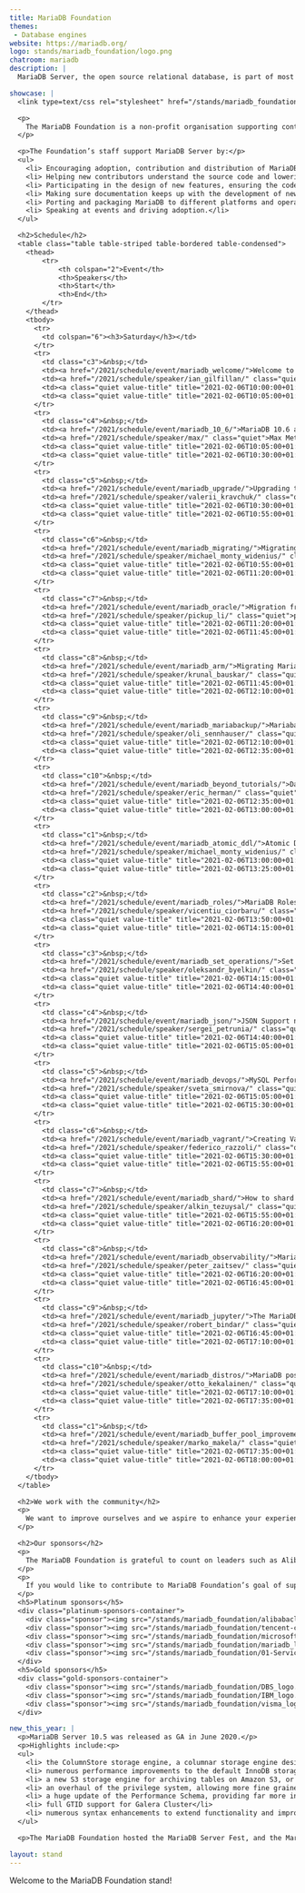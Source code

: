 ```yaml
---
title: MariaDB Foundation
themes:
 - Database engines
website: https://mariadb.org/
logo: stands/mariadb_foundation/logo.png
chatroom: mariadb
description: |
  MariaDB Server, the open source relational database, is part of most cloud offerings and the default in most Linux distributions.

showcase: |
  <link type=text/css rel="stylesheet" href="/stands/mariadb_foundation/style.css">

  <p>
    The MariaDB Foundation is a non-profit organisation supporting continuity and open collaboration in the MariaDB ecosystem. The MariaDB Foundation supports continuity and open collaboration in the MariaDB ecosystem. The Foundation guarantees that there is a global contact point for collaboration and that the community can always rely upon MariaDB Server.
  </p>

  <p>The Foundation’s staff support MariaDB Server by:</p>
  <ul>
  	<li> Encouraging adoption, contribution and distribution of MariaDB Server and related open source software.</li>
  	<li> Helping new contributors understand the source code and lowering the barrier for new participants.</li>
  	<li> Participating in the design of new features, ensuring the code quality and maintainability of the codebase while the number of contributors is growing.</li>
  	<li> Making sure documentation keeps up with the development of new features.</li>
  	<li> Porting and packaging MariaDB to different platforms and operating systems to keep it as widely available as possible.</li>
  	<li> Speaking at events and driving adoption.</li>
  </ul>

  <h2>Schedule</h2>
  <table class="table table-striped table-bordered table-condensed">
    <thead>
        <tr>
            <th colspan="2">Event</th>
            <th>Speakers</th>
            <th>Start</th>
            <th>End</th>
        </tr>
    </thead>
    <tbody>
      <tr>
        <td colspan="6"><h3>Saturday</h3></td>
      </tr>
      <tr>
        <td class="c3">&nbsp;</td>
        <td><a href="/2021/schedule/event/mariadb_welcome/">Welcome to the MariaDB devroom</a></td>
        <td><a href="/2021/schedule/speaker/ian_gilfillan/" class="quiet">Ian Gilfillan</a></td>
        <td><a class="quiet value-title" title="2021-02-06T10:00:00+01:00" href="/2021/schedule/day/saturday/#1000">10:00</a></td>
        <td><a class="quiet value-title" title="2021-02-06T10:05:00+01:00" href="/2021/schedule/day/saturday/#1005">10:05</a></td>
      </tr>
      <tr>
        <td class="c4">&nbsp;</td>
        <td><a href="/2021/schedule/event/mariadb_10_6/">MariaDB 10.6 and beyond</a></td>
        <td><a href="/2021/schedule/speaker/max/" class="quiet">Max Mether</a></td>
        <td><a class="quiet value-title" title="2021-02-06T10:05:00+01:00" href="/2021/schedule/day/saturday/#1005">10:05</a></td>
        <td><a class="quiet value-title" title="2021-02-06T10:30:00+01:00" href="/2021/schedule/day/saturday/#1030">10:30</a></td>
      </tr>
      <tr>
        <td class="c5">&nbsp;</td>
        <td><a href="/2021/schedule/event/mariadb_upgrade/">Upgrading to a newer major version of MariaDB<br/><i>What mysql_upgrade really does and what problems remain</i></a></td>
        <td><a href="/2021/schedule/speaker/valerii_kravchuk/" class="quiet">Valerii Kravchuk</a></td>
        <td><a class="quiet value-title" title="2021-02-06T10:30:00+01:00" href="/2021/schedule/day/saturday/#1030">10:30</a></td>
        <td><a class="quiet value-title" title="2021-02-06T10:55:00+01:00" href="/2021/schedule/day/saturday/#1055">10:55</a></td>
      </tr>
      <tr>
        <td class="c6">&nbsp;</td>
        <td><a href="/2021/schedule/event/mariadb_migrating/">Migrating from other databases to MariaDB</a></td>
        <td><a href="/2021/schedule/speaker/michael_monty_widenius/" class="quiet">Michael &quot;Monty&quot; Widenius</a></td>
        <td><a class="quiet value-title" title="2021-02-06T10:55:00+01:00" href="/2021/schedule/day/saturday/#1055">10:55</a></td>
        <td><a class="quiet value-title" title="2021-02-06T11:20:00+01:00" href="/2021/schedule/day/saturday/#1120">11:20</a></td>
      </tr>
      <tr>
        <td class="c7">&nbsp;</td>
        <td><a href="/2021/schedule/event/mariadb_oracle/">Migration from Oracle to MariaDB with no application change</a></td>
        <td><a href="/2021/schedule/speaker/pickup_li/" class="quiet">pickup li</a></td>
        <td><a class="quiet value-title" title="2021-02-06T11:20:00+01:00" href="/2021/schedule/day/saturday/#1120">11:20</a></td>
        <td><a class="quiet value-title" title="2021-02-06T11:45:00+01:00" href="/2021/schedule/day/saturday/#1145">11:45</a></td>
      </tr>
      <tr>
        <td class="c8">&nbsp;</td>
        <td><a href="/2021/schedule/event/mariadb_arm/">Migrating MariaDB Cluster to ARM</a></td>
        <td><a href="/2021/schedule/speaker/krunal_bauskar/" class="quiet">Krunal Bauskar</a></td>
        <td><a class="quiet value-title" title="2021-02-06T11:45:00+01:00" href="/2021/schedule/day/saturday/#1145">11:45</a></td>
        <td><a class="quiet value-title" title="2021-02-06T12:10:00+01:00" href="/2021/schedule/day/saturday/#1210">12:10</a></td>
      </tr>
      <tr>
        <td class="c9">&nbsp;</td>
        <td><a href="/2021/schedule/event/mariadb_mariabackup/">Mariabackup - too rarely used</a></td>
        <td><a href="/2021/schedule/speaker/oli_sennhauser/" class="quiet">Oli Sennhauser</a></td>
        <td><a class="quiet value-title" title="2021-02-06T12:10:00+01:00" href="/2021/schedule/day/saturday/#1210">12:10</a></td>
        <td><a class="quiet value-title" title="2021-02-06T12:35:00+01:00" href="/2021/schedule/day/saturday/#1235">12:35</a></td>
      </tr>
      <tr>
        <td class="c10">&nbsp;</td>
        <td><a href="/2021/schedule/event/mariadb_beyond_tutorials/">Databases beyond the tutorials<br/><i>Database usage for the real world for flexibility and scale</i></a></td>
        <td><a href="/2021/schedule/speaker/eric_herman/" class="quiet">Eric Herman</a></td>
        <td><a class="quiet value-title" title="2021-02-06T12:35:00+01:00" href="/2021/schedule/day/saturday/#1235">12:35</a></td>
        <td><a class="quiet value-title" title="2021-02-06T13:00:00+01:00" href="/2021/schedule/day/saturday/#1300">13:00</a></td>
      </tr>
      <tr>
        <td class="c1">&nbsp;</td>
        <td><a href="/2021/schedule/event/mariadb_atomic_ddl/">Atomic DDL in MariaDB</a></td>
        <td><a href="/2021/schedule/speaker/michael_monty_widenius/" class="quiet">Michael &quot;Monty&quot; Widenius</a></td>
        <td><a class="quiet value-title" title="2021-02-06T13:00:00+01:00" href="/2021/schedule/day/saturday/#1300">13:00</a></td>
        <td><a class="quiet value-title" title="2021-02-06T13:25:00+01:00" href="/2021/schedule/day/saturday/#1325">13:25</a></td>
      </tr>
      <tr>
        <td class="c2">&nbsp;</td>
        <td><a href="/2021/schedule/event/mariadb_roles/">MariaDB Roles<br/><i>Overview and Migration</i></a></td>
        <td><a href="/2021/schedule/speaker/vicentiu_ciorbaru/" class="quiet">Vicentiu Ciorbaru</a></td>
        <td><a class="quiet value-title" title="2021-02-06T13:50:00+01:00" href="/2021/schedule/day/saturday/#1350">13:50</a></td>
        <td><a class="quiet value-title" title="2021-02-06T14:15:00+01:00" href="/2021/schedule/day/saturday/#1415">14:15</a></td>
      </tr>
      <tr>
        <td class="c3">&nbsp;</td>
        <td><a href="/2021/schedule/event/mariadb_set_operations/">Set operations UNION, INTERSECT, and EXCEPT in MariaDB<br/><i>How to use and combine them.</i></a></td>
        <td><a href="/2021/schedule/speaker/oleksandr_byelkin/" class="quiet">Oleksandr Byelkin</a></td>
        <td><a class="quiet value-title" title="2021-02-06T14:15:00+01:00" href="/2021/schedule/day/saturday/#1415">14:15</a></td>
        <td><a class="quiet value-title" title="2021-02-06T14:40:00+01:00" href="/2021/schedule/day/saturday/#1440">14:40</a></td>
      </tr>
      <tr>
        <td class="c4">&nbsp;</td>
        <td><a href="/2021/schedule/event/mariadb_json/">JSON Support news, non-news, and the bigger picture</a></td>
        <td><a href="/2021/schedule/speaker/sergei_petrunia/" class="quiet">Sergei Petrunia</a></td>
        <td><a class="quiet value-title" title="2021-02-06T14:40:00+01:00" href="/2021/schedule/day/saturday/#1440">14:40</a></td>
        <td><a class="quiet value-title" title="2021-02-06T15:05:00+01:00" href="/2021/schedule/day/saturday/#1505">15:05</a></td>
      </tr>
      <tr>
        <td class="c5">&nbsp;</td>
        <td><a href="/2021/schedule/event/mariadb_devops/">MySQL Performance for DevOps</a></td>
        <td><a href="/2021/schedule/speaker/sveta_smirnova/" class="quiet">Sveta Smirnova</a></td>
        <td><a class="quiet value-title" title="2021-02-06T15:05:00+01:00" href="/2021/schedule/day/saturday/#1505">15:05</a></td>
        <td><a class="quiet value-title" title="2021-02-06T15:30:00+01:00" href="/2021/schedule/day/saturday/#1530">15:30</a></td>
      </tr>
      <tr>
        <td class="c6">&nbsp;</td>
        <td><a href="/2021/schedule/event/mariadb_vagrant/">Creating Vagrant development machines for MariaDB<br/><i>HowTo and Best Practices</i></a></td>
        <td><a href="/2021/schedule/speaker/federico_razzoli/" class="quiet">Federico Razzoli</a></td>
        <td><a class="quiet value-title" title="2021-02-06T15:30:00+01:00" href="/2021/schedule/day/saturday/#1530">15:30</a></td>
        <td><a class="quiet value-title" title="2021-02-06T15:55:00+01:00" href="/2021/schedule/day/saturday/#1555">15:55</a></td>
      </tr>
      <tr>
        <td class="c7">&nbsp;</td>
        <td><a href="/2021/schedule/event/mariadb_shard/">How to shard MariaDB like a Pro?</a></td>
        <td><a href="/2021/schedule/speaker/alkin_tezuysal/" class="quiet">Alkin Tezuysal</a></td>
        <td><a class="quiet value-title" title="2021-02-06T15:55:00+01:00" href="/2021/schedule/day/saturday/#1555">15:55</a></td>
        <td><a class="quiet value-title" title="2021-02-06T16:20:00+01:00" href="/2021/schedule/day/saturday/#1620">16:20</a></td>
      </tr>
      <tr>
        <td class="c8">&nbsp;</td>
        <td><a href="/2021/schedule/event/mariadb_observability/">MariaDB Observability</a></td>
        <td><a href="/2021/schedule/speaker/peter_zaitsev/" class="quiet">Peter Zaitsev</a></td>
        <td><a class="quiet value-title" title="2021-02-06T16:20:00+01:00" href="/2021/schedule/day/saturday/#1620">16:20</a></td>
        <td><a class="quiet value-title" title="2021-02-06T16:45:00+01:00" href="/2021/schedule/day/saturday/#1645">16:45</a></td>
      </tr>
      <tr>
        <td class="c9">&nbsp;</td>
        <td><a href="/2021/schedule/event/mariadb_jupyter/">The MariaDB Jupyter Kernel</a></td>
        <td><a href="/2021/schedule/speaker/robert_bindar/" class="quiet">Robert Bindar</a></td>
        <td><a class="quiet value-title" title="2021-02-06T16:45:00+01:00" href="/2021/schedule/day/saturday/#1645">16:45</a></td>
        <td><a class="quiet value-title" title="2021-02-06T17:10:00+01:00" href="/2021/schedule/day/saturday/#1710">17:10</a></td>
      </tr>
      <tr>
        <td class="c10">&nbsp;</td>
        <td><a href="/2021/schedule/event/mariadb_distros/">MariaDB post-release quality assurance in Debian and Ubuntu<br/><i>What Linux distros can do about software quality</i></a></td>
        <td><a href="/2021/schedule/speaker/otto_kekalainen/" class="quiet">Otto Kekäläinen</a></td>
        <td><a class="quiet value-title" title="2021-02-06T17:10:00+01:00" href="/2021/schedule/day/saturday/#1710">17:10</a></td>
        <td><a class="quiet value-title" title="2021-02-06T17:35:00+01:00" href="/2021/schedule/day/saturday/#1735">17:35</a></td>
      </tr>
      <tr>
        <td class="c1">&nbsp;</td>
        <td><a href="/2021/schedule/event/mariadb_buffer_pool_improvements/">Buffer pool performance improvements<br/><i>How the LRU replacement and log checkpoints were made faster in MariaDB 10.5</i></a></td>
        <td><a href="/2021/schedule/speaker/marko_makela/" class="quiet">Marko Mäkelä</a></td>
        <td><a class="quiet value-title" title="2021-02-06T17:35:00+01:00" href="/2021/schedule/day/saturday/#1735">17:35</a></td>
        <td><a class="quiet value-title" title="2021-02-06T18:00:00+01:00" href="/2021/schedule/day/saturday/#1800">18:00</a></td>
      </tr>
    </tbody>
  </table>

  <h2>We work with the community</h2>
  <p>
    We want to improve ourselves and we aspire to enhance your experience with MariaDB Server. One of our main objectives is to listen to our community and work with our developers and users alike to provide high quality functionalities for our database server. We would like your feedback to better understand where we should focus our resources with MariaDB Server by answering this <a href=""> very short poll</a> on our website.
  </p>

  <h2>Our sponsors</h2>
  <p>
    The MariaDB Foundation is grateful to count on leaders such as Alibaba Cloud, Tencent Cloud, Microsoft, the MariaDB Corporation, Service Now and many others as sponsors. Our sponsors not only provide financial support to help us deliver on our mission, they contribute code, participate in events, and work with us on content production, media outreach and more.
  </p>
  <p>
    If you would like to contribute to MariaDB Foundation’s goal of supporting continuity and open collaboration in the MariaDB ecosystem then check out our <a href="https://mariadb.org/donate/">sponsor</a> page.
  </p>
  <h5>Platinum sponsors</h5>
  <div class="platinum-sponsors-container">
    <div class="sponsor"><img src="/stands/mariadb_foundation/alibabacloud_new_logo-01.svg"></div>
    <div class="sponsor"><img src="/stands/mariadb_foundation/tencent-cloud_logo.svg"></div>
    <div class="sponsor"><img src="/stands/mariadb_foundation/microsoft_logo.svg"></div>
    <div class="sponsor"><img src="/stands/mariadb_foundation/mariadb_logo.svg"></div>
    <div class="sponsor"><img src="/stands/mariadb_foundation/01-ServiceNow_logo_STANDARD_RGB_TM_GG+A_050418-01.svg"></div>
  </div>
  <h5>Gold sponsors</h5>
  <div class="gold-sponsors-container">
    <div class="sponsor"><img src="/stands/mariadb_foundation/DBS_logo.svg"></div>
    <div class="sponsor"><img src="/stands/mariadb_foundation/IBM_logo.svg"></div>
    <div class="sponsor"><img src="/stands/mariadb_foundation/visma_logo.svg"></div>
  </div>

new_this_year: |
  <p>MariaDB Server 10.5 was released as GA in June 2020.</p>
  <p>Highlights include:<p>
  <ul>
    <li> the ColumnStore storage engine, a columnar storage engine designed for big data scaling</li>
    <li> numerous performance improvements to the default InnoDB storage engine</li>
    <li> a new S3 storage engine for archiving tables on Amazon S3, or any third-party implementing S3 API</li>
    <li> an overhaul of the privilege system, allowing more fine grained control</li>
    <li> a huge update of the Performance Schema, providing far more instrumentation and tables</li>
    <li> full GTID support for Galera Cluster</li>
    <li> numerous syntax enhancements to extend functionality and improve adherence to standards</li>
  </ul>

  <p>The MariaDB Foundation hosted the MariaDB Server Fest, and the MariaDB Server MiniFest, two highly successful online events for developers of applications that use MariaDB Server.</p>

layout: stand
---
```

Welcome to the MariaDB Foundation stand!

